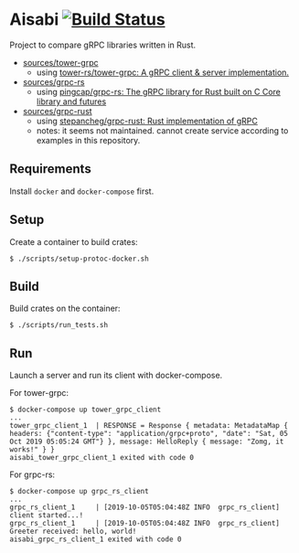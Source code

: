 # Aisabi [![Build Status](https://travis-ci.com/x7c1/aisabi.svg?branch=master)](https://travis-ci.com/x7c1/aisabi)

Project to compare gRPC libraries written in Rust.

* [sources/tower-grpc](sources/tower-grpc)
  * using [tower-rs/tower-grpc: A gRPC client & server implementation.](https://github.com/tower-rs/tower-grpc)
* [sources/grpc-rs](sources/grpc-rs)
  * using [pingcap/grpc-rs: The gRPC library for Rust built on C Core library and futures](https://github.com/pingcap/grpc-rs)
* [sources/grpc-rust](sources/grpc-rust)
  * using [stepancheg/grpc-rust: Rust implementation of gRPC](https://github.com/stepancheg/grpc-rust)
  * notes: it seems not maintained. cannot create service according to examples in this repository.

## Requirements

Install `docker` and `docker-compose` first.

## Setup

Create a container to build crates:

```
$ ./scripts/setup-protoc-docker.sh
```

## Build

Build crates on the container:

```
$ ./scripts/run_tests.sh
```

## Run

Launch a server and run its client with docker-compose.

For tower-grpc:

```
$ docker-compose up tower_grpc_client
...
tower_grpc_client_1  | RESPONSE = Response { metadata: MetadataMap { headers: {"content-type": "application/grpc+proto", "date": "Sat, 05 Oct 2019 05:05:24 GMT"} }, message: HelloReply { message: "Zomg, it works!" } }
aisabi_tower_grpc_client_1 exited with code 0
```

For grpc-rs:

```
$ docker-compose up grpc_rs_client
...
grpc_rs_client_1     | [2019-10-05T05:04:48Z INFO  grpc_rs_client] client started...!
grpc_rs_client_1     | [2019-10-05T05:04:48Z INFO  grpc_rs_client] Greeter received: hello, world!
aisabi_grpc_rs_client_1 exited with code 0
```
